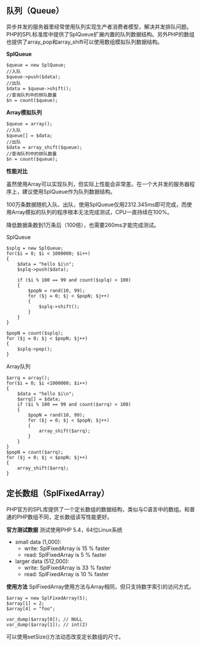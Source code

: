 
## 队列（Queue）

异步并发的服务器里经常使用队列实现生产者消费者模型，解决并发排队问题。PHP的SPL标准库中提供了SplQueue扩展内置的队列数据结构。另外PHP的数组也提供了array_pop和array_shift可以使用数组模拟队列数据结构。

**SplQueue**
~~~
$queue = new SplQueue;
//入队
$queue->push($data);
//出队
$data = $queue->shift();
//查询队列中的排队数量
$n = count($queue);
~~~
**Array模拟队列**
~~~
$queue = array();
//入队
$queue[] = $data;
//出队
$data = array_shift($queue);
//查询队列中的排队数量
$n = count($queue);
~~~
**性能对比**

虽然使用Array可以实现队列，但实际上性能会非常差。在一个大并发的服务器程序上，建议使用SplQueue作为队列数据结构。

100万条数据随机入队、出队，使用SplQueue仅用2312.345ms即可完成，而使用Array模拟的队列的程序根本无法完成测试，CPU一直持续在100%。

降低数据条数到1万条后（100倍），也需要260ms才能完成测试。

SplQueue

~~~
$splq = new SplQueue;
for($i = 0; $i < 1000000; $i++)
{
    $data = "hello $i\n";
    $splq->push($data);

    if ($i % 100 == 99 and count($splq) > 100)
    {
        $popN = rand(10, 99);
        for ($j = 0; $j < $popN; $j++)
        {
            $splq->shift();
        }
    }
}

$popN = count($splq);
for ($j = 0; $j < $popN; $j++)
{
    $splq->pop();
}
~~~
Array队列


~~~
$arrq = array();
for($i = 0; $i <1000000; $i++)
{
    $data = "hello $i\n";
    $arrq[] = $data;
    if ($i % 100 == 99 and count($arrq) > 100)
    {
        $popN = rand(10, 99);
        for ($j = 0; $j < $popN; $j++)
        {
            array_shift($arrq);
        }
    }
}
$popN = count($arrq);
for ($j = 0; $j < $popN; $j++)
{
    array_shift($arrq);
}
~~~
## 定长数组（SplFixedArray）
PHP官方的SPL库提供了一个定长数组的数据结构，类似与C语言中的数组。和普通的PHP数组不同，定长数组读写性能更好。

**官方测试数据**
测试使用PHP 5.4，64位Linux系统
* small data (1,000):
    * write: SplFixedArray is 15 % faster
    * read:  SplFixedArray is  5 % faster
* larger data (512,000):
    * write: SplFixedArray is 33 % faster
    * read:  SplFixedArray is 10 % faster
    
**使用方法**
SplFixedArray使用方法与Array相同，但只支持数字索引的访问方式。

~~~
$array = new SplFixedArray(5);
$array[1] = 2;
$array[4] = "foo";

var_dump($array[0]); // NULL
var_dump($array[1]); // int(2)
~~~
可以使用setSize()方法动态改变定长数组的尺寸。
